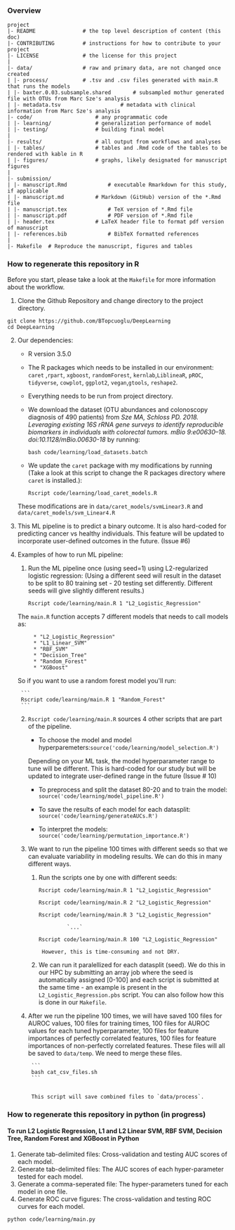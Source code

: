 ### Overview

	project
	|- README         		# the top level description of content (this doc)
	|- CONTRIBUTING    		# instructions for how to contribute to your project
	|- LICENSE         		# the license for this project
	|
	|- data/           		# raw and primary data, are not changed once created
	| |- process/     		# .tsv and .csv files generated with main.R that runs the models
	| |- baxter.0.03.subsample.shared      	# subsampled mothur generated file with OTUs from Marc Sze's analysis
	| |- metadata.tsv     		        # metadata with clinical information from Marc Sze's analysis 		
	|- code/          			# any programmatic code
	| |- learning/    			# generalization performance of model
	| |- testing/     			# building final model
	|
	|- results/        			# all output from workflows and analyses
	| |- tables/      			# tables and .Rmd code of the tables to be rendered with kable in R
	| |- figures/     			# graphs, likely designated for manuscript figures
	|
	|- submission/
	| |- manuscript.Rmd 			# executable Rmarkdown for this study, if applicable
	| |- manuscript.md 			# Markdown (GitHub) version of the *.Rmd file 
	| |- manuscript.tex 			# TeX version of *.Rmd file 
	| |- manuscript.pdf 			# PDF version of *.Rmd file 
	| |- header.tex 			# LaTeX header file to format pdf version of manuscript 
	| |- references.bib 			# BibTeX formatted references 
	|
	|- Makefile	 # Reproduce the manuscript, figures and tables



### How to regenerate this repository in R

Before you start, please take a look at the `Makefile` for more information about the workflow.

1. Clone the Github Repository and change directory to the project directory. 

```
git clone https://github.com/BTopcuoglu/DeepLearning
cd DeepLearning
```

2. Our dependencies:

	* R version 3.5.0 
	
	* The R packages which needs to be installed in our environment: `caret` ,`rpart`, `xgboost`, `randomForest`, `kernlab`,`LiblineaR`, `pROC`, `tidyverse`, `cowplot`, `ggplot2`, `vegan`,`gtools`, `reshape2`. 
	
	* Everything needs to be run from project directory.
	
	* We download the dataset (OTU abundances and colonoscopy diagnosis of 490 patients) from *Sze MA, Schloss PD. 2018. Leveraging existing 16S rRNA gene surveys to identify reproducible biomarkers in individuals with colorectal tumors. mBio 9:e00630–18. doi:10.1128/mBio.00630-18* by running:
	
		```bash code/learning/load_datasets.batch``` 
	
	* We update the `caret` package with my modifications by running (Take a look at this script to change the R packages directory where `caret` is installed.):
	
		```Rscript code/learning/load_caret_models.R``` 
		
	These modifications are in `data/caret_models/svmLinear3.R` and `data/caret_models/svm_Linear4.R`
	
3. This ML pipeline is to predict a binary outcome. It is also hard-coded for predicting cancer vs healthy individuals. This feature will be updated to incorporate user-defined outcomes in the future. (Issue #6)
	
4. Examples of how to run ML pipeline:

	1. Run the ML pipeline once (using seed=1) using L2-regularized logistic regression: (Using a different seed will result in the dataset to be split to 80 training set - 20 testing set differently. Different seeds will give slightly different results.)
	
		```
		Rscript code/learning/main.R 1 "L2_Logistic_Regression"
		```
	
	The `main.R` function accepts 7 different models that needs to call models as:
	
	    	* "L2_Logistic_Regression"
	     	* "L1_Linear_SVM"
	     	* "RBF_SVM"
	     	* "Decision_Tree"
	     	* "Random_Forest" 
	     	* "XGBoost" 
		
	So if you want to use a random forest model you'll run:
	
		
		```
		Rscript code/learning/main.R 1 "Random_Forest"
		```
	     
	 2. `Rscript code/learning/main.R` sources 4 other scripts that are part of the pipeline. 
	 
	 	* To choose the model and model hyperparemeters:`source('code/learning/model_selection.R')`
		
		Depending on your ML task, the model hyperparameter range to tune will be different. This is hard-coded for our study but will be updated to integrate user-defined range in the future (Issue # 10)
	 
	 	* To preprocess and split the dataset 80-20 and to train the model: `source('code/learning/model_pipeline.R')`
	 
	 	* To save the results of each model for each datasplit: `source('code/learning/generateAUCs.R')`
	 
	 	* To interpret the models: `source('code/learning/permutation_importance.R')`
	
	 3. We want to run the pipeline 100 times with different seeds so that we can evaluate variability in modeling results. We can do this in many different ways. 
	
		1. Run the scripts one by one with different seeds:
	
			```Rscript code/learning/main.R 1 "L2_Logistic_Regression"```
	
			```Rscript code/learning/main.R 2 "L2_Logistic_Regression"```
	
			```Rscript code/learning/main.R 3 "L2_Logistic_Regression"```
			
						`...`
						
			```Rscript code/learning/main.R 100 "L2_Logistic_Regression"```
	
				However, this is time-consuming and not DRY.
	
		2. We can run it paralellized for each datasplit (seed). We do this in our HPC by submitting an array job where the seed is automatically assigned [0-100] and each script is submitted at the same time - an example is present in the `L2_Logistic_Regression.pbs` script. You can also follow how this is done in our `Makefile`.
	
	4. After we run the pipeline 100 times, we will have saved 100 files for AUROC values, 100 files for training times, 100 files for AUROC values for each tuned hyperparameter, 100 files for feature importances of perfectly correlated features, 100 files for feature importances of non-perfectly correlated features. These files will all be saved to `data/temp`. We need to merge these files.
	
			```
			bash cat_csv_files.sh
			```
			
	
			This script will save combined files to `data/process`. 
	
	

### How to regenerate this repository in python (in progress)


#### To run L2 Logistic Regression, L1 and L2 Linear SVM, RBF SVM, Decision Tree, Random Forest and XGBoost in Python
1. Generate tab-delimited files: Cross-validation and testing AUC scores of each model.
2. Generate tab-delimited files: The AUC scores of each hyper-parameter tested for each model.
3. Generate a comma-seperated file: The hyper-parameters tuned for each model in one file.
4. Generate ROC curve figures: The cross-validation and testing ROC curves for each model. 

```
python code/learning/main.py
```


